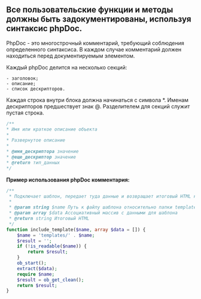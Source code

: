 ## Все пользовательские функции и методы должны быть задокументированы, используя синтаксис phpDoc.  

PhpDoc - это многострочный комментарий, требующий соблюдения определенного синтаксиса. В каждом случае комментарий должен находиться перед документируемым элементом.

Каждый phpDoc делится на несколько секций:

	- заголовок;
	- описание;
	- список дескрипторов.

Каждая строка внутри блока должна начинаться с символа \*. Именам дескрипторов предшествует знак @.
Разделителем для секций служит пустая строка.

```php
/**
* Имя или краткое описание объекта
* 
* Развернутое описание
* 
* @имя_дескриптора значение
* @еще_дескриптор значение
* @return тип_данных
*/
```

**Пример использования phpDoc комментария:**
```php
/**
 * Подключает шаблон, передает туда данные и возвращает итоговый HTML контент
 *
 * @param string $name Путь к файлу шаблона относительно папки templates
 * @param array $data Ассоциативный массив с данными для шаблона
 * @return string Итоговый HTML
 */
function include_template($name, array $data = []) {
    $name = 'templates/' . $name;
    $result = '';
    if (!is_readable($name)) {
        return $result;
    }
    ob_start();
    extract($data);
    require $name;
    $result = ob_get_clean();
    return $result;
}
```
